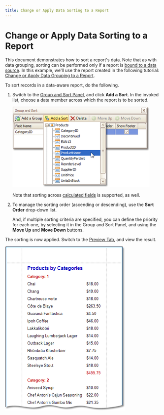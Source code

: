 ```yaml
---
title: Change or Apply Data Sorting to a Report
---
```

# Change or Apply Data Sorting to a Report
This document demonstrates how to sort a report's data. Note that as with data grouping, sorting can be performed only if a report is [bound to a data source](../create-reports/binding-a-report-to-data.md). In this example, we'll use the report created in the following tutorial: [Change or Apply Data Grouping to a Report](change-or-apply-data-grouping-to-a-report.md).

To sort records in a data-aware report, do the following.
1. Switch to the [Group and Sort Panel](../report-designer-reference/report-designer-ui/group-and-sort-panel.md), and click **Add a Sort**. In the invoked list, choose a data member across which the report is to be sorted.
	
	![RD_HowTo_SortData_0](../../../../images/img8408.png)
	
	Note that sorting across [calculated fields](add-calculated-fields-to-a-report.md) is supported, as well.
2. To manage the sorting order (ascending or descending), use the **Sort Order** drop-down list.
	
	And, if multiple sorting criteria are specified, you can define the priority for each one, by selecting it in the Group and Sort Panel, and using the **Move Up** and **Move Down** buttons.

The sorting is now applied. Switch to the [Preview Tab](../report-designer-reference/report-designer-ui/preview-tab.md), and view the result.

![RD_HowTo_SortData_1](../../../../images/img8409.png)
